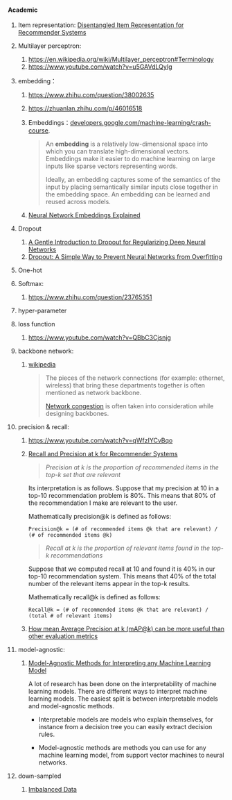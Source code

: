 #### Academic

1. Item representation: [Disentangled Item Representation for Recommender Systems](https://dl.acm.org/doi/10.1145/3445811)

2. Multilayer perceptron:

   1. https://en.wikipedia.org/wiki/Multilayer_perceptron#Terminology
   2. https://www.youtube.com/watch?v=u5GAVdLQyIg

3. embedding：

   1. https://www.zhihu.com/question/38002635

   2. https://zhuanlan.zhihu.com/p/46016518

   3. Embeddings：[developers.google.com/machine-learning/crash-course](https://developers.google.com/machine-learning/crash-course/embeddings/video-lecture#:~:text=An%20embedding%20is%20a%20relatively,can%20translate%20high%2Ddimensional%20vectors.&text=Ideally%2C%20an%20embedding%20captures%20some,learned%20and%20reused%20across%20models).

      > An **embedding** is a relatively low-dimensional space into which you can translate high-dimensional vectors. Embeddings make it easier to do machine learning on large inputs like sparse vectors representing words.
      >
      > Ideally, an embedding captures some of the semantics of the input by placing semantically similar inputs close together in the embedding space. An embedding can be learned and reused across models.

   4. [Neural Network Embeddings Explained](https://towardsdatascience.com/neural-network-embeddings-explained-4d028e6f0526)

4. Dropout

   1. [A Gentle Introduction to Dropout for Regularizing Deep Neural Networks](https://machinelearningmastery.com/dropout-for-regularizing-deep-neural-networks/)
   2. [Dropout: A Simple Way to Prevent Neural Networks from Overfitting](https://jmlr.org/papers/volume15/srivastava14a/srivastava14a.pdf)

5. One-hot

6. Softmax:

   1. https://www.zhihu.com/question/23765351

7. hyper-parameter

8. loss function

   1. https://www.youtube.com/watch?v=QBbC3Cjsnjg

9. backbone network:

   1. [wikipedia](https://en.wikipedia.org/wiki/Backbone_network#:~:text=The%20pieces%20of%20the%20network,network%20is%20the%20Internet%20backbone.)

      > The pieces of the network connections (for example: ethernet, wireless) that bring these departments together is often mentioned as network backbone.
      >
      > [Network congestion](https://en.wikipedia.org/wiki/Network_congestion) is often taken into consideration while designing backbones.

10. precision & recall:

    1. https://www.youtube.com/watch?v=qWfzIYCvBqo
    2. [Recall and Precision at k for Recommender Systems](https://medium.com/@m_n_malaeb/recall-and-precision-at-k-for-recommender-systems-618483226c54#:~:text=Recall%20at%20k%20is%20the,in%20the%20top%2Dk%20results)

       > _Precision at k is the proportion of recommended items in the top-k set that are relevant_

       Its interpretation is as follows. Suppose that my precision at 10 in a top-10 recommendation problem is 80%. This means that 80% of the recommendation I make are relevant to the user.

       Mathematically precision@k is defined as follows:

       ```
       Precision@k = (# of recommended items @k that are relevant) / (# of recommended items @k)
       ```

       > _Recall at k is the proportion of relevant items found in the top-k recommendations_

       Suppose that we computed recall at 10 and found it is 40% in our top-10 recommendation system. This means that 40% of the total number of the relevant items appear in the top-k results.

       Mathematically recall@k is defined as follows:

       ```
       Recall@k = (# of recommended items @k that are relevant) / (total # of relevant items)
       ```

    3. [How mean Average Precision at k (mAP@k) can be more useful than other evaluation metrics](https://medium.com/@misty.mok/how-mean-average-precision-at-k-map-k-can-be-more-useful-than-other-evaluation-metrics-6881e0ee21a9)

11. model-agnostic:

    1. [Model-Agnostic Methods for Interpreting any Machine Learning Model](https://towardsdatascience.com/model-agnostic-methods-for-interpreting-any-machine-learning-model-4f10787ef504#:~:text=Interpretable%20models%20are%20models%20who,vector%20machines%20to%20neural%20networks.)

       A lot of research has been done on the interpretability of machine learning models. There are different ways to interpret machine learning models. The easiest split is between interpretable models and model-agnostic methods.

       - Interpretable models are models who explain themselves, for instance from a decision tree you can easily extract decision rules.

       - Model-agnostic methods are methods you can use for any machine learning model, from support vector machines to neural networks.

12. down-sampled

    1. [Imbalanced Data](https://developers.google.com/machine-learning/data-prep/construct/sampling-splitting/imbalanced-data)
